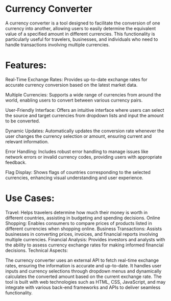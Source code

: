 # Currency Converter

A currency converter is a tool designed to facilitate the conversion of one currency into another, allowing users to easily determine the equivalent value of a specified amount in different currencies. This functionality is particularly useful for travelers, businesses, and individuals who need to handle transactions involving multiple currencies.

# Features:

Real-Time Exchange Rates: Provides up-to-date exchange rates for accurate currency conversion based on the latest market data.

Multiple Currencies: Supports a wide range of currencies from around the world, enabling users to convert between various currency pairs.

User-Friendly Interface: Offers an intuitive interface where users can select the source and target currencies from dropdown lists and input the amount to be converted.

Dynamic Updates: Automatically updates the conversion rate whenever the user changes the currency selection or amount, ensuring current and relevant information.

Error Handling: Includes robust error handling to manage issues like network errors or invalid currency codes, providing users with appropriate feedback.

Flag Display: Shows flags of countries corresponding to the selected currencies, enhancing visual understanding and user experience.

# Use Cases:

Travel: Helps travelers determine how much their money is worth in different countries, assisting in budgeting and spending decisions.
Online Shopping: Enables consumers to compare prices of products listed in different currencies when shopping online.
Business Transactions: Assists businesses in converting prices, invoices, and financial reports involving multiple currencies.
Financial Analysis: Provides investors and analysts with the ability to assess currency exchange rates for making informed financial decisions.
Technical Aspects:

The currency converter uses an external API to fetch real-time exchange rates, ensuring the information is accurate and up-to-date. It handles user inputs and currency selections through dropdown menus and dynamically calculates the converted amount based on the current exchange rate. The tool is built with web technologies such as HTML, CSS, JavaScript, and may integrate with various back-end frameworks and APIs to deliver seamless functionality.
